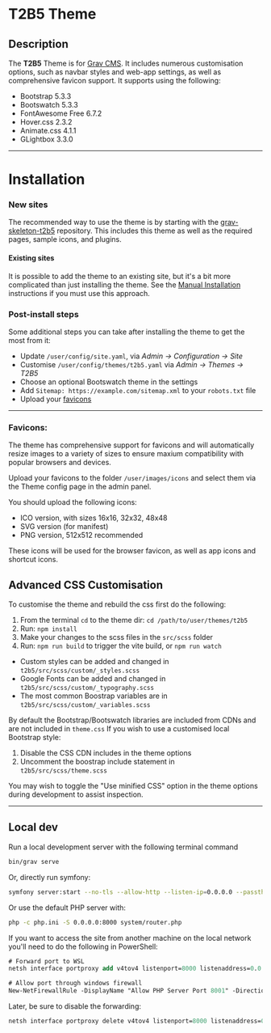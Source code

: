 # T2B5 Theme

## Description

The **T2B5** Theme is for [Grav CMS](http://github.com/getgrav/grav). It includes numerous customisation options, such as navbar styles and web-app settings, as well as comprehensive favicon support. It supports using the following:

-   Bootstrap 5.3.3
-   Bootswatch 5.3.3
-   FontAwesome Free 6.7.2
-   Hover.css 2.3.2
-   Animate.css 4.1.1
-   GLightbox 3.3.0

---

# Installation

### New sites

The recommended way to use the theme is by starting with the [grav-skeleton-t2b5](https://github.com/stom66/grav-skeleton-t2b5) repository. This includes this theme as well as the required pages, sample icons, and plugins.

#### Existing sites

It is possible to add the theme to an existing site, but it's a bit more complicated than just installing the theme. See the [Manual Installation](/INSTALL.md) instructions if you must use this approach.

### Post-install steps

Some additional steps you can take after installing the theme to get the most from it:

-   Update `/user/config/site.yaml`, via _Admin -> Configuration -> Site_
-   Customise `/user/config/themes/t2b5.yaml` via _Admin -> Themes -> T2B5_
-   Choose an optional Bootswatch theme in the settings
-   Add `Sitemap: https://example.com/sitemap.xml` to your `robots.txt` file
-   Upload your [favicons](#favicons)

---

### Favicons:

The theme has comprehensive support for favicons and will automatically resize images to a variety of sizes to ensure maxium compatibility with popular browsers and devices.

Upload your favicons to the folder `/user/images/icons` and select them via the Theme config page in the admin panel.

You should upload the following icons:

-   ICO version, with sizes 16x16, 32x32, 48x48
-   SVG version (for manifest)
-   PNG version, 512x512 recommended

These icons will be used for the browser favicon, as well as app icons and shortcut icons.

## Advanced CSS Customisation

To customise the theme and rebuild the css first do the following:

1. From the terminal `cd` to the theme dir: `cd /path/to/user/themes/t2b5`
2. Run: `npm install`
3. Make your changes to the scss files in the `src/scss` folder
4. Run: `npm run build` to trigger the vite build, or `npm run watch`

-   Custom styles can be added and changed in `t2b5/src/scss/custom/_styles.scss`
-   Google Fonts can be added and changed in `t2b5/src/scss/custom/_typography.scss`
-   The most common Boostrap variables are in `t2b5/src/scss/custom/_variables.scss`

By default the Bootstrap/Bootswatch libraries are included from CDNs and are not included in `theme.css` If you wish to use a customised local Bootstrap style:

1. Disable the CSS CDN includes in the theme options
2. Uncomment the boostrap include statement in `t2b5/src/scss/theme.scss`

You may wish to toggle the "Use minified CSS" option in the theme options during development to assist inspection.

---

## Local dev

Run a local development server with the following terminal command

```sh
bin/grav serve
```

Or, directly run symfony:

```sh
symfony server:start --no-tls --allow-http --listen-ip=0.0.0.0 --passthru=system/router.php
```

Or use the default PHP server with:

```sh
php -c php.ini -S 0.0.0.0:8000 system/router.php
```

If you want to access the site from another machine on the local network you'll need to do the following in PowerShell:

```ps
# Forward port to WSL
netsh interface portproxy add v4tov4 listenport=8000 listenaddress=0.0.0.0 connectport=8000 connectaddress=127.0.0.1

# Allow port through windows firewall
New-NetFirewallRule -DisplayName "Allow PHP Server Port 8001" -Direction Inbound -Protocol TCP -LocalPort 8000 -Action Allow -Profile Any

```

Later, be sure to disable the forwarding:

```ps
netsh interface portproxy delete v4tov4 listenport=8000 listenaddress=0.0.0.0
```
